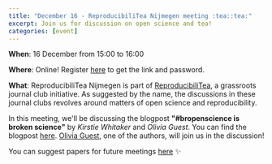 ```yaml
---
title: "December 16 - ReproducibiliTea Nijmegen meeting :tea::tea:"
excerpt: Join us for discussion on open science and tea!
categories: [event]
---
```


**When**: 16 December from 15:00 to 16:00

**Where**: Online! Register [here](https://forms.gle/ivspd9sYykxbFkp86) to get the link and password.

**What**: ReproducibiliTea Nijmegen is part of [ReproducibiliTea](https://reproducibilitea.org/), a grassroots journal club initiative.
As suggested by the name, the discussions in these journal clubs revolves around matters of open science and reproducibility.

In this meeting, we'll be discussing the blogpost **"#bropenscience is broken science"** by _Kirstie Whitaker_ and _Olivia Guest_.
You can find the blogpost [here](https://thepsychologist.bps.org.uk/volume-33/november-2020/bropenscience-broken-science). [Olivia Guest](https://oliviaguest.com/), one of the authors, will join us in the discussion!

You can suggest papers for future meetings [here](https://docs.google.com/spreadsheets/d/1efHsgzEu9OqKNRk9EARDNL3gBfsPNRgbdt7-PhfWS-U/edit#gid=350301351) :sparkles:
